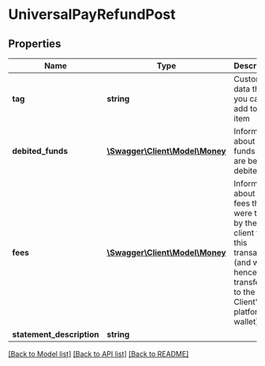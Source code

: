 # UniversalPayRefundPost

## Properties
Name | Type | Description | Notes
------------ | ------------- | ------------- | -------------
**tag** | **string** | Custom data that you can add to this item | [optional] 
**debited_funds** | [**\Swagger\Client\Model\Money**](Money.md) | Information about the funds that are being debited | 
**fees** | [**\Swagger\Client\Model\Money**](Money.md) | Information about the fees that were taken by the client for this transaction (and were hence transferred to the Client&#39;s platform wallet) | [optional] 
**statement_description** | **string** |  | [optional] 

[[Back to Model list]](../README.md#documentation-for-models) [[Back to API list]](../README.md#documentation-for-api-endpoints) [[Back to README]](../README.md)


